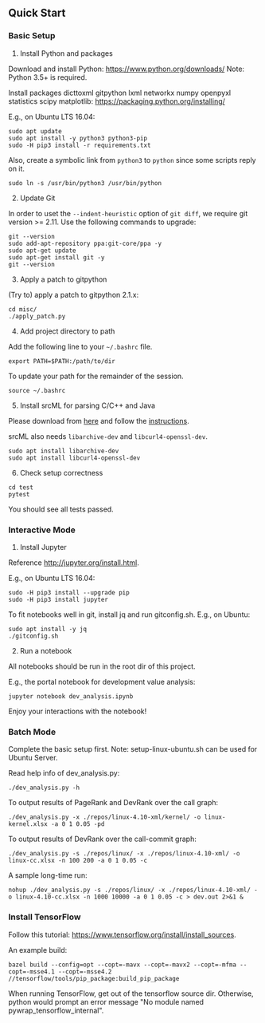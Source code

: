 
## Quick Start

### Basic Setup

1. Install Python and packages

Download and install Python: <https://www.python.org/downloads/>
Note: Python 3.5+ is required.

Install packages dicttoxml gitpython lxml networkx numpy openpyxl statistics scipy matplotlib: <https://packaging.python.org/installing/>

E.g., on Ubuntu LTS 16.04:
```
sudo apt update
sudo apt install -y python3 python3-pip
sudo -H pip3 install -r requirements.txt
```

Also, create a symbolic link from `python3` to `python` since some scripts reply on it.
```
sudo ln -s /usr/bin/python3 /usr/bin/python
```

2. Update Git

In order to uset the `--indent-heuristic` option of `git diff`, we require git version >= 2.11. Use the following commands to upgrade:
```
git --version
sudo add-apt-repository ppa:git-core/ppa -y
sudo apt-get update
sudo apt-get install git -y
git --version
```

3. Apply a patch to gitpython

(Try to) apply a patch to gitpython 2.1.x:
```
cd misc/
./apply_patch.py
```

4. Add project directory to path

Add the following line to your `~/.bashrc` file.
```
export PATH=$PATH:/path/to/dir
```

To update your path for the remainder of the session.
```
source ~/.bashrc
```

5. Install srcML for parsing C/C++ and Java

Please download from [here](https://www.srcml.org/#download) and follow the [instructions](http://131.123.42.38/lmcrs/beta/README).

srcML also needs `libarchive-dev` and `libcurl4-openssl-dev`.
```
sudo apt install libarchive-dev
sudo apt install libcurl4-openssl-dev
```

6. Check setup correctness

```
cd test
pytest
```

You should see all tests passed.

### Interactive Mode

1. Install Jupyter

Reference <http://jupyter.org/install.html>.

E.g., on Ubuntu LTS 16.04:
```
sudo -H pip3 install --upgrade pip
sudo -H pip3 install jupyter
```

To fit notebooks well in git, install jq and run gitconfig.sh. E.g., on Ubuntu:
```
sudo apt install -y jq
./gitconfig.sh
```

2. Run a notebook

All notebooks should be run in the root dir of this project.

E.g., the portal notebook for development value analysis:
```
jupyter notebook dev_analysis.ipynb
```

Enjoy your interactions with the notebook!

### Batch Mode

Complete the basic setup first.
Note: setup-linux-ubuntu.sh can be used for Ubuntu Server.

Read help info of dev_analysis.py:
```
./dev_analysis.py -h
```

To output results of PageRank and DevRank over the call graph:
```
./dev_analysis.py -x ./repos/linux-4.10-xml/kernel/ -o linux-kernel.xlsx -a 0 1 0.05 -pd
```

To output results of DevRank over the call-commit graph:
```
./dev_analysis.py -s ./repos/linux/ -x ./repos/linux-4.10-xml/ -o linux-cc.xlsx -n 100 200 -a 0 1 0.05 -c
```

A sample long-time run:
```
nohup ./dev_analysis.py -s ./repos/linux/ -x ./repos/linux-4.10-xml/ -o linux-4.10-cc.xlsx -n 1000 10000 -a 0 1 0.05 -c > dev.out 2>&1 &
```

### Install TensorFlow

Follow this tutorial: https://www.tensorflow.org/install/install_sources.

An example build:

```
bazel build --config=opt --copt=-mavx --copt=-mavx2 --copt=-mfma --copt=-msse4.1 --copt=-msse4.2 //tensorflow/tools/pip_package:build_pip_package
```

When running TensorFlow, get out of the tensorflow source dir. Otherwise,
python would prompt an error message "No module named
pywrap_tensorflow_internal".

